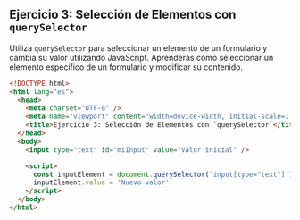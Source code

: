 ## Ejercicio 3: Selección de Elementos con `querySelector`

Utiliza `querySelector` para seleccionar un elemento de un formulario y cambia su valor utilizando JavaScript. Aprenderás cómo seleccionar un elemento específico de un formulario y modificar su contenido.

```html
<!DOCTYPE html>
<html lang="es">
  <head>
    <meta charset="UTF-8" />
    <meta name="viewport" content="width=device-width, initial-scale=1.0" />
    <title>Ejercicio 3: Selección de Elementos con `querySelector`</title>
  </head>
  <body>
    <input type="text" id="miInput" value="Valor inicial" />

    <script>
      const inputElement = document.querySelector('input[type="text"]')
      inputElement.value = 'Nuevo valor'
    </script>
  </body>
</html>
```